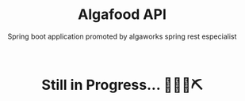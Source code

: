<h1 align="center">Algafood API</h1>
<p align="center">Spring boot application promoted by algaworks spring rest especialist</p><br />

<h1 align="center">Still in Progress... 🚧🚧🔧⛏<h1>
